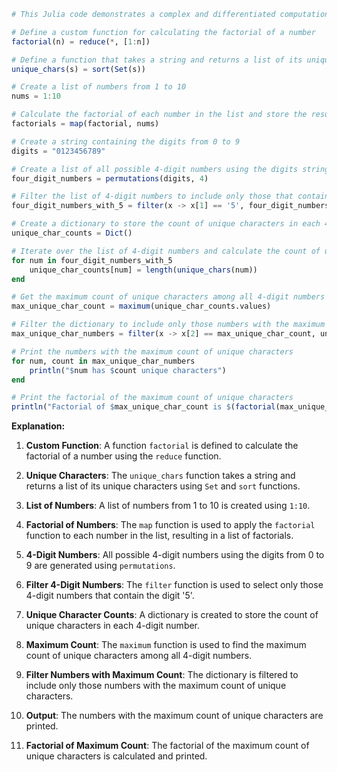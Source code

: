 ```julia
# This Julia code demonstrates a complex and differentiated computation, involving various mathematical operations, string manipulation, and data structures.

# Define a custom function for calculating the factorial of a number
factorial(n) = reduce(*, [1:n])

# Define a function that takes a string and returns a list of its unique characters
unique_chars(s) = sort(Set(s))

# Create a list of numbers from 1 to 10
nums = 1:10

# Calculate the factorial of each number in the list and store the results in a new list
factorials = map(factorial, nums)

# Create a string containing the digits from 0 to 9
digits = "0123456789"

# Create a list of all possible 4-digit numbers using the digits string
four_digit_numbers = permutations(digits, 4)

# Filter the list of 4-digit numbers to include only those that contain the digit '5'
four_digit_numbers_with_5 = filter(x -> x[1] == '5', four_digit_numbers)

# Create a dictionary to store the count of unique characters in each 4-digit number
unique_char_counts = Dict()

# Iterate over the list of 4-digit numbers and calculate the count of unique characters in each number
for num in four_digit_numbers_with_5
    unique_char_counts[num] = length(unique_chars(num))
end

# Get the maximum count of unique characters among all 4-digit numbers
max_unique_char_count = maximum(unique_char_counts.values)

# Filter the dictionary to include only those numbers with the maximum count of unique characters
max_unique_char_numbers = filter(x -> x[2] == max_unique_char_count, unique_char_counts)

# Print the numbers with the maximum count of unique characters
for num, count in max_unique_char_numbers
    println("$num has $count unique characters")
end

# Print the factorial of the maximum count of unique characters
println("Factorial of $max_unique_char_count is $(factorial(max_unique_char_count))")
```

**Explanation:**

1. **Custom Function**: A function `factorial` is defined to calculate the factorial of a number using the `reduce` function.

2. **Unique Characters**: The `unique_chars` function takes a string and returns a list of its unique characters using `Set` and `sort` functions.

3. **List of Numbers**: A list of numbers from 1 to 10 is created using `1:10`.

4. **Factorial of Numbers**: The `map` function is used to apply the `factorial` function to each number in the list, resulting in a list of factorials.

5. **4-Digit Numbers**: All possible 4-digit numbers using the digits from 0 to 9 are generated using `permutations`.

6. **Filter 4-Digit Numbers**: The `filter` function is used to select only those 4-digit numbers that contain the digit '5'.

7. **Unique Character Counts**: A dictionary is created to store the count of unique characters in each 4-digit number.

8. **Maximum Count**: The `maximum` function is used to find the maximum count of unique characters among all 4-digit numbers.

9. **Filter Numbers with Maximum Count**: The dictionary is filtered to include only those numbers with the maximum count of unique characters.

10. **Output**: The numbers with the maximum count of unique characters are printed.

11. **Factorial of Maximum Count**: The factorial of the maximum count of unique characters is calculated and printed.